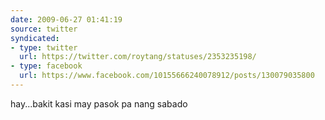 ```yaml
---
date: 2009-06-27 01:41:19
source: twitter
syndicated:
- type: twitter
  url: https://twitter.com/roytang/statuses/2353235198/
- type: facebook
  url: https://www.facebook.com/10155666240078912/posts/130079035800
---
```


hay...bakit kasi may pasok pa nang sabado